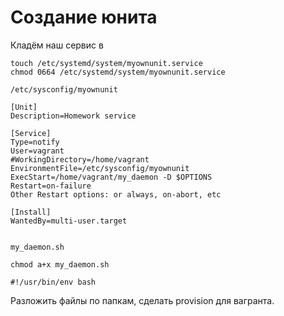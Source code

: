 # Создание юнита

Кладём наш сервис в 

```console
touch /etc/systemd/system/myownunit.service
chmod 0664 /etc/systemd/system/myownunit.service

/etc/sysconfig/myownunit

[Unit]
Description=Homework service

[Service]
Type=notify
User=vagrant
#WorkingDirectory=/home/vagrant
EnvironmentFile=/etc/sysconfig/myownunit
ExecStart=/home/vagrant/my_daemon -D $OPTIONS
Restart=on-failure
Other Restart options: or always, on-abort, etc

[Install]
WantedBy=multi-user.target


my_daemon.sh

chmod a+x my_daemon.sh

#!/usr/bin/env bash
```

Разложить файлы по папкам, сделать provision для вагранта.
